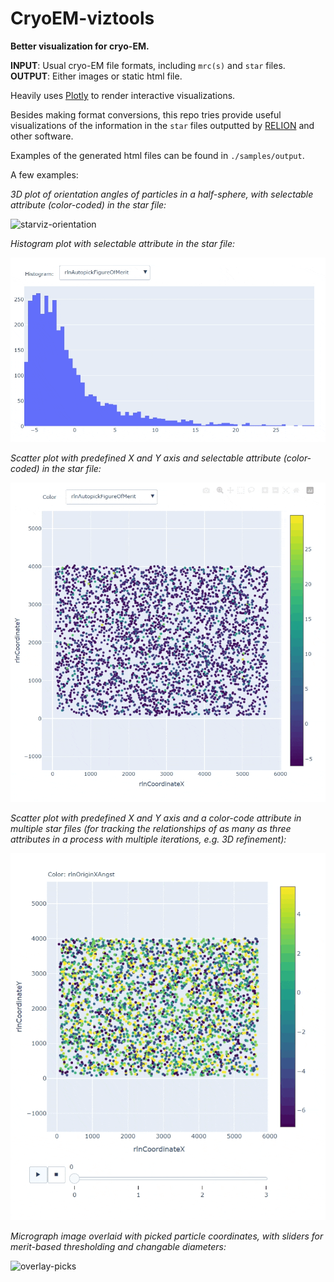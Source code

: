 # CryoEM-viztools

**Better visualization for cryo-EM.**

**INPUT**: Usual cryo-EM file formats, including `mrc(s)` and `star` files.  
**OUTPUT**: Either images or static html file.

Heavily uses [Plotly](https://plotly.com/) to render interactive visualizations.

Besides making format conversions, this repo tries provide useful visualizations of the information in the `star` files outputted by [RELION](https://github.com/3dem/relion) and other software.

Examples of the generated html files can be found in `./samples/output`. 

A few examples:

*3D plot of orientation angles of particles in a half-sphere, with selectable attribute (color-coded) in the star file:*

![starviz-orientation](/samples/images/starviz-orientation.gif)


*Histogram plot with selectable attribute in the star file:*

![starviz-histogram](/samples/images/starviz-histogram.gif)


*Scatter plot with predefined X and Y axis and selectable attribute (color-coded) in the star file:*

![starviz-scatter](/samples/images/starviz-scatter.gif)


*Scatter plot with predefined X and Y axis and a color-code attribute in multiple star files (for tracking the relationships of as many as three attributes in a process with multiple iterations, e.g. 3D refinement):*

![starviz-frames](/samples/images/starviz-frames.gif)


*Micrograph image overlaid with picked particle coordinates, with sliders for merit-based thresholding and changable diameters:*

![overlay-picks](/samples/images/overlay-picks.gif)